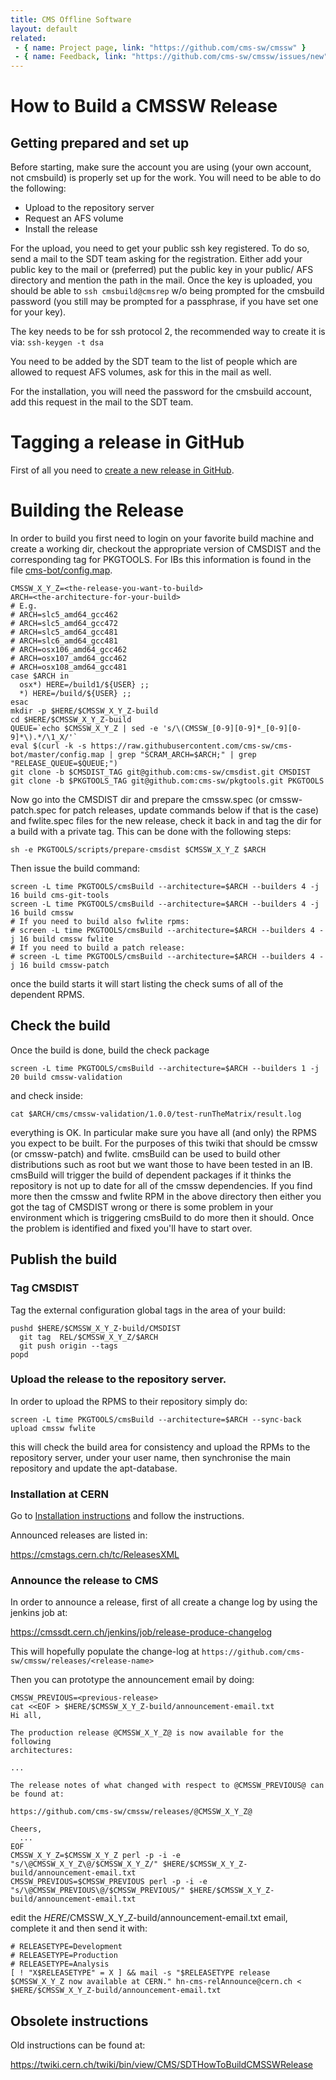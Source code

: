 ```yaml
---
title: CMS Offline Software
layout: default
related:
 - { name: Project page, link: "https://github.com/cms-sw/cmssw" }
 - { name: Feedback, link: "https://github.com/cms-sw/cmssw/issues/new" }
---
```


# How to Build a CMSSW Release

## Getting prepared and set up

Before starting, make sure the account you are using (your own account, not
cmsbuild) is properly set up for the work. You will need to be able to do the
following:

- Upload to the repository server
- Request an AFS volume
- Install the release

For the upload, you need to get your public ssh key registered. To do so, send
a mail to the SDT team asking for the registration. Either add your public key
to the mail or (preferred) put the public key in your public/ AFS directory and
mention the path in the mail. Once the key is uploaded, you should be able to
`ssh cmsbuild@cmsrep` w/o being prompted for the cmsbuild password (you still may
be prompted for a passphrase, if you have set one for your key).

The key needs to be for ssh protocol 2, the recommended way to create it is
via: `ssh-keygen -t dsa`

You need to be added by the SDT team to the list of people which are allowed to
request AFS volumes, ask for this in the mail as well.

For the installation, you will need the password for the cmsbuild account, add
this request in the mail to the SDT team.


# Tagging a release in GitHub

First of all you need to [create a new release in GitHub](https://github.com/cms-sw/cmssw/releases/new).

# Building the Release

In order to build you first need to login on your favorite build machine and
create a working dir, checkout the appropriate version of CMSDIST and the
corresponding tag for PKGTOOLS. For IBs this information is found in the file
[cms-bot/config.map](https://github.com/cms-sw/cms-bot/blob/master/config.map).


    CMSSW_X_Y_Z=<the-release-you-want-to-build>
    ARCH=<the-architecture-for-your-build>
    # E.g.
    # ARCH=slc5_amd64_gcc462
    # ARCH=slc5_amd64_gcc472
    # ARCH=slc5_amd64_gcc481
    # ARCH=slc6_amd64_gcc481
    # ARCH=osx106_amd64_gcc462
    # ARCH=osx107_amd64_gcc462
    # ARCH=osx108_amd64_gcc481
    case $ARCH in
      osx*) HERE=/build1/${USER} ;;
      *) HERE=/build/${USER} ;;
    esac
    mkdir -p $HERE/$CMSSW_X_Y_Z-build
    cd $HERE/$CMSSW_X_Y_Z-build
    QUEUE=`echo $CMSSW_X_Y_Z | sed -e 's/\(CMSSW_[0-9][0-9]*_[0-9][0-9]*\).*/\1_X/'`
    eval $(curl -k -s https://raw.githubusercontent.com/cms-sw/cms-bot/master/config.map | grep "SCRAM_ARCH=$ARCH;" | grep "RELEASE_QUEUE=$QUEUE;")
    git clone -b $CMSDIST_TAG git@github.com:cms-sw/cmsdist.git CMSDIST
    git clone -b $PKGTOOLS_TAG git@github.com:cms-sw/pkgtools.git PKGTOOLS

Now go into the CMSDIST dir and prepare the cmssw.spec (or cmssw-patch.spec for
patch releases, update commands below if that is the case) and fwlite.spec files
for the new release, check it back in and tag the dir for a build with a private
tag. This can be done with the following steps:

    sh -e PKGTOOLS/scripts/prepare-cmsdist $CMSSW_X_Y_Z $ARCH

Then issue the build command:

    screen -L time PKGTOOLS/cmsBuild --architecture=$ARCH --builders 4 -j 16 build cms-git-tools
    screen -L time PKGTOOLS/cmsBuild --architecture=$ARCH --builders 4 -j 16 build cmssw
    # If you need to build also fwlite rpms:
    # screen -L time PKGTOOLS/cmsBuild --architecture=$ARCH --builders 4 -j 16 build cmssw fwlite
    # If you need to build a patch release:
    # screen -L time PKGTOOLS/cmsBuild --architecture=$ARCH --builders 4 -j 16 build cmssw-patch

once the build starts it will start listing the check sums of all of the
dependent RPMS.

## Check the build

Once the build is done, build the check package

    screen -L time PKGTOOLS/cmsBuild --architecture=$ARCH --builders 1 -j 20 build cmssw-validation

and check inside:

    cat $ARCH/cms/cmssw-validation/1.0.0/test-runTheMatrix/result.log

everything is OK. In particular make sure you have all (and only) the RPMS you
expect to be built. For the purposes of this twiki that should be cmssw (or
cmssw-patch) and fwlite. cmsBuild can be used to build other distributions such
as root but we want those to have been tested in an IB. cmsBuild will trigger
the build of dependent packages if it thinks the repository is not up to date
for all of the cmssw dependencies. If you find more then the cmssw and fwlite
RPM in the above directory then either you got the tag of CMSDIST wrong or there
is some problem in your environment which is triggering cmsBuild to do more then
it should. Once the problem is identified and fixed you'll have to start over.

## Publish the build

### Tag CMSDIST

Tag the external configuration global tags in the area of your build:

    pushd $HERE/$CMSSW_X_Y_Z-build/CMSDIST
      git tag  REL/$CMSSW_X_Y_Z/$ARCH
      git push origin --tags
    popd

### Upload the release to the repository server.

In order to upload the RPMS to their repository simply do:

    screen -L time PKGTOOLS/cmsBuild --architecture=$ARCH --sync-back upload cmssw fwlite

this will check the build area for consistency and upload the RPMs to the
repository server, under your user name, then synchronise the main repository
and update the apt-database.

### Installation at CERN

Go to [Installation instructions](https://twiki.cern.ch/twiki/bin/view/CMSPublic/SDTHowToInstallReleaseInNewAFSArea)
and follow the instructions.

Announced releases are listed in:

<https://cmstags.cern.ch/tc/ReleasesXML>

### Announce the release to CMS

In order to announce a release, first of all create a change log by using the
jenkins job at:

https://cmssdt.cern.ch/jenkins/job/release-produce-changelog

This will hopefully populate the change-log at
`https://github.com/cms-sw/cmssw/releases/<release-name>`

Then you can prototype the announcement email by doing:

    CMSSW_PREVIOUS=<previous-release>
    cat <<EOF > $HERE/$CMSSW_X_Y_Z-build/announcement-email.txt
    Hi all,

    The production release @CMSSW_X_Y_Z@ is now available for the following
    architectures:

    ...

    The release notes of what changed with respect to @CMSSW_PREVIOUS@ can be found at:

    https://github.com/cms-sw/cmssw/releases/@CMSSW_X_Y_Z@

    Cheers,
      ...
    EOF
    CMSSW_X_Y_Z=$CMSSW_X_Y_Z perl -p -i -e "s/\@CMSSW_X_Y_Z\@/$CMSSW_X_Y_Z/" $HERE/$CMSSW_X_Y_Z-build/announcement-email.txt
    CMSSW_PREVIOUS=$CMSSW_PREVIOUS perl -p -i -e "s/\@CMSSW_PREVIOUS\@/$CMSSW_PREVIOUS/" $HERE/$CMSSW_X_Y_Z-build/announcement-email.txt

edit the $HERE/$CMSSW_X_Y_Z-build/announcement-email.txt email, complete it and
then send it with:

    # RELEASETYPE=Development
    # RELEASETYPE=Production
    # RELEASETYPE=Analysis
    [ ! "X$RELEASETYPE" = X ] && mail -s "$RELEASETYPE release $CMSSW_X_Y_Z now available at CERN." hn-cms-relAnnounce@cern.ch < $HERE/$CMSSW_X_Y_Z-build/announcement-email.txt

## Obsolete instructions

Old instructions can be found at:

https://twiki.cern.ch/twiki/bin/view/CMS/SDTHowToBuildCMSSWRelease
